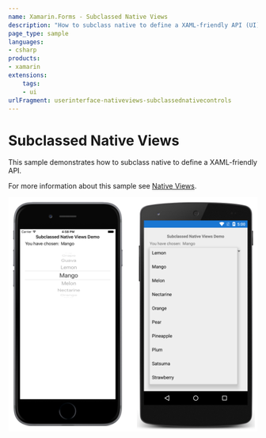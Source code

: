 ```yaml
---
name: Xamarin.Forms - Subclassed Native Views
description: "How to subclass native to define a XAML-friendly API (UI)"
page_type: sample
languages:
- csharp
products:
- xamarin
extensions:
    tags:
    - ui
urlFragment: userinterface-nativeviews-subclassednativecontrols
---
```

# Subclassed Native Views

This sample demonstrates how to subclass native to define a XAML-friendly API.

For more information about this sample see [Native Views](https://docs.microsoft.com/xamarin/xamarin-forms/platform/native-views/).

![Subclassed Native Views application screenshot](Screenshots/01All.png "Subclassed Native Views application screenshot")

